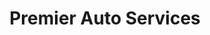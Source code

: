 ---
title: "Premier Auto Services"
url: /cleveland-heights/premier-auto-services/
shop: car repair
---
